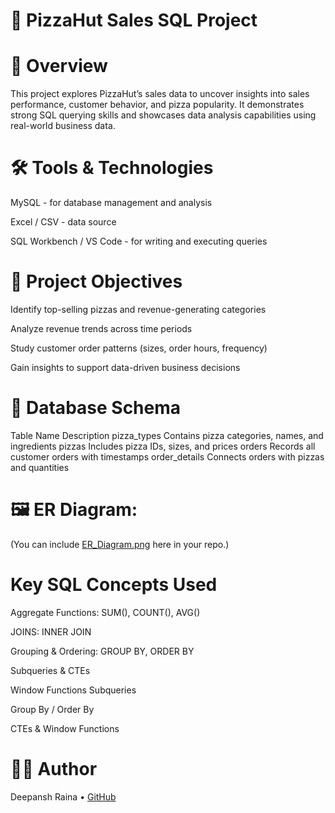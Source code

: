 # 🍕 PizzaHut Sales SQL Project










# 📘 Overview

This project explores PizzaHut’s sales data to uncover insights into sales performance, customer behavior, and pizza popularity.
It demonstrates strong SQL querying skills and showcases data analysis capabilities using real-world business data.

# 🛠️ Tools & Technologies

MySQL - for database management and analysis

Excel / CSV - data source

SQL Workbench / VS Code - for writing and executing queries

# 🎯 Project Objectives

Identify top-selling pizzas and revenue-generating categories

Analyze revenue trends across time periods

Study customer order patterns (sizes, order hours, frequency)

Gain insights to support data-driven business decisions

# 🧩 Database Schema
Table Name	Description
pizza_types	Contains pizza categories, names, and ingredients
pizzas	Includes pizza IDs, sizes, and prices
orders	Records all customer orders with timestamps
order_details	Connects orders with pizzas and quantities

# 🖼 ER Diagram:
(You can include [ER_Diagram.png](https://github.com/deepanshr07/PizzaHut-Sales-SQL-Project/blob/main/ERDiagram.png.png) here in your repo.)

# Key SQL Concepts Used

Aggregate Functions: SUM(), COUNT(), AVG()

JOINS: INNER JOIN

Grouping & Ordering: GROUP BY, ORDER BY

Subqueries & CTEs

Window Functions
Subqueries

Group By / Order By

CTEs & Window Functions

# 🧑‍💻 Author

Deepansh Raina
 • [GitHub](https://github.com/deepanshr07)
